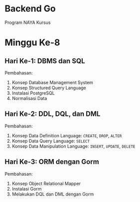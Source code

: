 # Backend Go
Program NAYA Kursus

# Minggu Ke-8

## Hari Ke-1: DBMS dan SQL
Pembahasan:
1. Konsep Database Management System
2. Konsep Structured Query Language
3. Instalasi PostgreSQL
4. Normalisasi Data

## Hari Ke-2: DDL, DQL, dan DML
Pembahasan:
1. Konsep Data Definition Language: `CREATE`, `DROP`, `ALTER`
2. Konsep Data Query Language: `SELECT`
3. Konsep Data Manipulation Language: `INSERT`, `UPDATE`, `DELETE`

## Hari Ke-3: ORM dengan Gorm
Pembahasan:
1. Konsep Object Relational Mapper
2. Instalasi Gorm
3. Melakukan DQL dan DML dengan Gorm

